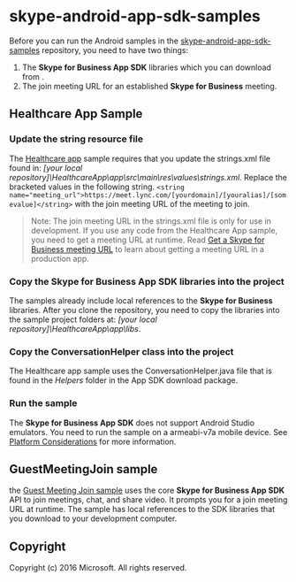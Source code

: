 # skype-android-app-sdk-samples

Before you can run the Android samples in the [skype-android-app-sdk-samples](https://github.com/OfficeDev/skype-android-app-sdk-samples) repository, 
you need to have two things:

1. The **Skype for Business App SDK** libraries which you can download from [](). 
2. The join meeting URL for an established **Skype for Business** meeting.


## Healthcare App Sample
### Update the string resource file

The [Healthcare app](https://github.com/OfficeDev/skype-android-app-sdk-samples/tree/master/HealthcareApp) sample requires
that you update the strings.xml file found in:  _[your local repository]\\HealthcareApp\app\src\main\res\values\strings.xml_. Replace the 
bracketed values in the following string.    ``` <string name="meeting_url">https://meet.lync.com/[yourdomain]/[youralias]/[somevalue]</string> ``` with 
the join meeting URL of the meeting to join. 

>Note: The join meeting URL in the strings.xml file is only for use in development. If you use any code from the Healthcare App sample, you need to get 
a meeting URL at runtime. Read [Get a Skype for Business meeting URL](GetMeetingURL.md) to learn about getting a meeting URL in a production app.

### Copy the Skype for Business App SDK libraries into the project

The samples already include local references to the **Skype for Business** libraries. After you clone the repository, you need to copy the libraries into
the sample project folders at: _[your local repository]\HealthcareApp\app\libs_. 

### Copy the ConversationHelper class into the project

The Healthcare app sample uses the ConversationHelper.java file that is found in the _Helpers_ folder in the App SDK download package.

### Run the sample

The **Skype for Business App SDK** does not support Android Studio emulators. You need to run the sample on a armeabi-v7a mobile device. See [Platform Considerations](PlatformConsiderations.md) for 
more information.

## GuestMeetingJoin sample
the [Guest Meeting Join sample](https://github.com/OfficeDev/skype-android-app-sdk-samples/tree/master/GuestMeetingJoin) uses the core **Skype for Business App SDK** API to
join meetings, chat, and share video. It prompts you for a join meeting URL at runtime. The sample has local references to the SDK libraries that you download to 
your development computer. 

## Copyright
Copyright (c) 2016 Microsoft. All rights reserved.
